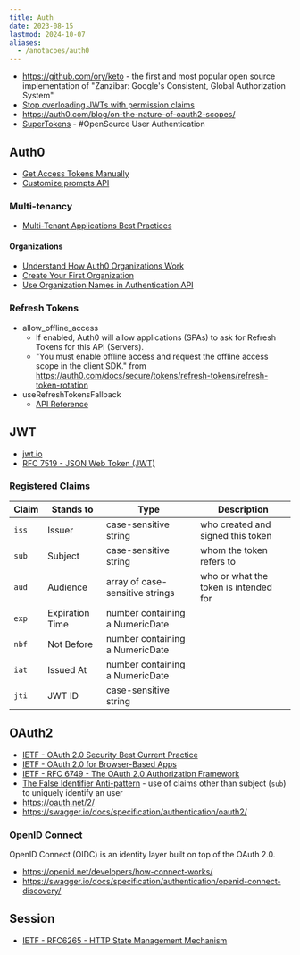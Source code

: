 ```yaml
---
title: Auth
date: 2023-08-15
lastmod: 2024-10-07
aliases:
  - /anotacoes/auth0
---
```

- https://github.com/ory/keto - the first and most popular open source implementation of "Zanzibar: Google's Consistent, Global Authorization System"
- [Stop overloading JWTs with permission claims](https://sdoxsee.github.io/blog/2020/01/06/stop-overloading-jwts-with-permission-claims.html)
- https://auth0.com/blog/on-the-nature-of-oauth2-scopes/
- [SuperTokens](https://supertokens.com/) - #OpenSource User Authentication


## Auth0
- [Get Access Tokens Manually](https://auth0.com/docs/secure/tokens/access-tokens/get-management-api-access-tokens-for-testing#get-access-tokens-manually)
- [Customize prompts API](https://auth0.com/docs/api/management/v2/#!/Prompts/get_prompts)

### Multi-tenancy
- [Multi-Tenant Applications Best Practices](https://auth0.com/docs/get-started/auth0-overview/create-tenants/multi-tenant-apps-best-practices)
#### Organizations
- [Understand How Auth0 Organizations Work](https://auth0.com/docs/manage-users/organizations/organizations-overview)
- [Create Your First Organization](https://auth0.com/docs/manage-users/organizations/create-first-organization)
- [Use Organization Names in Authentication API](https://auth0.com/docs/manage-users/organizations/configure-organizations/use-org-name-authentication-api)

### Refresh Tokens
- allow_offline_access
	- If enabled, Auth0 will allow applications (SPAs) to ask for Refresh Tokens for this API (Servers).
	- "You must enable offline access and request the offline access scope in the client SDK." from https://auth0.com/docs/secure/tokens/refresh-tokens/refresh-token-rotation
- useRefreshTokensFallback
	- [API Reference](https://auth0.github.io/auth0-spa-js/interfaces/Auth0ClientOptions.html#useRefreshTokensFallback)


## JWT
- [jwt.io](https://jwt.io/)
- [RFC 7519 - JSON Web Token (JWT)](https://datatracker.ietf.org/doc/html/rfc7519)

### Registered Claims
| Claim | Stands to       | Type                            | Description                           |
| ----- | --------------- | ------------------------------- | ------------------------------------- |
| `iss` | Issuer          | case-sensitive string           | who created and signed this token     |
| `sub` | Subject         | case-sensitive string           | whom the token refers to              |
| `aud` | Audience        | array of case-sensitive strings | who or what the token is intended for |
| `exp` | Expiration Time | number containing a NumericDate |                                       |
| `nbf` | Not Before      | number containing a NumericDate |                                       |
| `iat` | Issued At       | number containing a NumericDate |                                       |
| `jti` | JWT ID          | case-sensitive string           |                                       |


## OAuth2
- [IETF - OAuth 2.0 Security Best Current Practice](https://datatracker.ietf.org/doc/html/draft-ietf-oauth-security-topics)
- [IETF - OAuth 2.0 for Browser-Based Apps](https://datatracker.ietf.org/doc/draft-ietf-oauth-browser-based-apps/)
- [IETF - RFC 6749 - The OAuth 2.0 Authorization Framework](https://datatracker.ietf.org/doc/html/rfc6749)
- [The False Identifier Anti-pattern](https://techcommunity.microsoft.com/t5/microsoft-entra-blog/the-false-identifier-anti-pattern/ba-p/3846013) - use of claims other than subject (`sub`) to uniquely identify an user
- https://oauth.net/2/
- https://swagger.io/docs/specification/authentication/oauth2/

### OpenID Connect
OpenID Connect (OIDC) is an identity layer built on top of the OAuth 2.0.
- https://openid.net/developers/how-connect-works/
- https://swagger.io/docs/specification/authentication/openid-connect-discovery/


## Session
- [IETF - RFC6265 - HTTP State Management Mechanism](https://www.rfc-editor.org/rfc/rfc6265.html)
